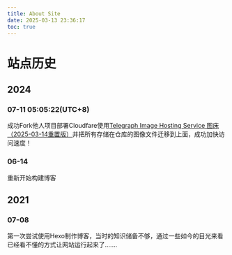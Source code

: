 ```yaml
---
title: About Site
date: 2025-03-13 23:36:17
toc: true
---
```


# 站点历史

## 2024

### 07-11 05:05:22(UTC+8) 

成功Fork他人项目部署Cloudfare使用[Telegraph Image Hosting Service 图床（2025-03-14重置版）](https://github.com/JayMuShui/CloudFlare-ImgBed-Telegraph)并把所有存储在仓库的图像文件迁移到上面，成功加快访问速度！

### 06-14 

重新开始构建博客

## 2021

### 07-08 

第一次尝试使用Hexo制作博客，当时的知识储备不够，通过一些如今的目光来看已经看不懂的方式让网站运行起来了.......

